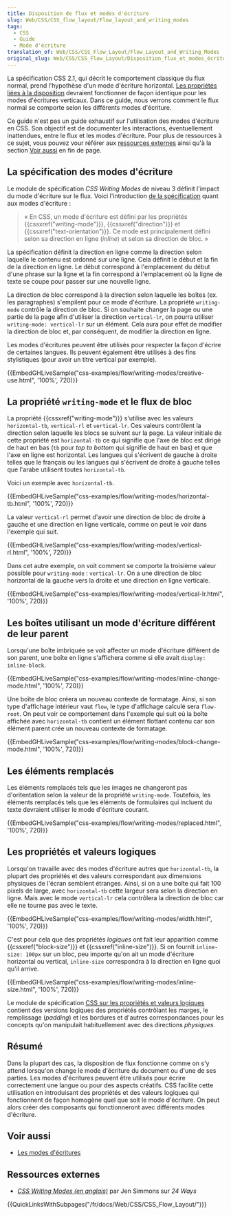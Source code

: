 ```yaml
---
title: Disposition de flux et modes d'écriture
slug: Web/CSS/CSS_flow_layout/Flow_layout_and_writing_modes
tags:
  - CSS
  - Guide
  - Mode d'écriture
translation_of: Web/CSS/CSS_Flow_Layout/Flow_Layout_and_Writing_Modes
original_slug: Web/CSS/CSS_Flow_Layout/Disposition_flux_et_modes_écriture
---
```


La spécification CSS 2.1, qui décrit le comportement classique du flux normal, prend l'hypothèse d'un mode d'écriture horizontal. [Les propriétés liées à la disposition](/fr/docs/Web/CSS/CSS_Flow_Layout/Disposition_de_bloc_en_ligne_avec_flux_normal) devraient fonctionner de façon identique pour les modes d'écritures verticaux. Dans ce guide, nous verrons comment le flux normal se comporte selon les différents modes d'écriture.

Ce guide n'est pas un guide exhaustif sur l'utilisation des modes d'écriture en CSS. Son objectif est de documenter les interactions, éventuellement inattendues, entre le flux et les modes d'écriture. Pour plus de ressources à ce sujet, vous pouvez vour référer aux [ressources externes](#Ressources_externes) ainsi qu'à la section [Voir aussi](#Voir_aussi) en fin de page.

## La spécification des modes d'écriture

Le module de spécification _CSS Writing Modes_ de niveau 3 définit l'impact du mode d'écriture sur le flux. Voici l'introduction [de la spécification](https://drafts.csswg.org/css-writing-modes-3/#text-flow) quant aux modes d'écriture :

> « En CSS, un mode d'écriture est défini par les propriétés {{cssxref("writing-mode")}}, {{cssxref("direction")}} et {{cssxref("text-orientation")}}. Ce mode est principalement défini selon sa direction en ligne (_inline_) et selon sa direction de bloc. »

La spécification définit la direction en ligne comme la direction selon laquelle le contenu est ordonné sur une ligne. Cela définit le début et la fin de la direction en ligne. Le début correspond à l'emplacement du début d'une phrase sur la ligne et la fin correspond à l'emplacement où la ligne de texte se coupe pour passer sur une nouvelle ligne.

La direction de bloc correspond à la direction selon laquelle les boîtes (ex. les paragraphes) s'empilent pour ce mode d'écriture. La propriété `writing-mode` contrôle la direction de bloc. Si on souhaite changer la page ou une partie de la page afin d'utiliser la direction `vertical-lr`, on pourra utiliser `writing-mode: vertical-lr` sur un élément. Cela aura pour effet de modifier la direction de bloc et, par conséquent, de modifier la direction en ligne.

Les modes d'écritures peuvent être utilisés pour respecter la façon d'écrire de certaines langues. Ils peuvent également être utilisés à des fins stylistiques (pour avoir un titre vertical par exemple).

{{EmbedGHLiveSample("css-examples/flow/writing-modes/creative-use.html", '100%', 720)}}

## La propriété `writing-mode` et le flux de bloc

La propriété {{cssxref("writing-mode")}} s'utilise avec les valeurs `horizontal-tb`, `vertical-rl` et `vertical-lr`. Ces valeurs contrôlent la direction selon laquelle les blocs se suivent sur la page. La valeur initiale de cette propriété est `horizontal-tb` ce qui signifie que l'axe de bloc est dirigé de haut en bas (`tb` pour _top to bottom_ qui signifie de haut en bas) et que l'axe en ligne est horizontal. Les langues qui s'écrivent de gauche à droite telles que le français ou les langues qui s'écrivent de droite à gauche telles que l'arabe utilisent toutes `horizontal-tb`.

Voici un exemple avec `horizontal-tb`.

{{EmbedGHLiveSample("css-examples/flow/writing-modes/horizontal-tb.html", '100%', 720)}}

La valeur `vertical-rl` permet d'avoir une direction de bloc de droite à gauche et une direction en ligne verticale, comme on peut le voir dans l'exemple qui suit.

{{EmbedGHLiveSample("css-examples/flow/writing-modes/vertical-rl.html", '100%', 720)}}

Dans cet autre exemple, on voit comment se comporte la troisième valeur possible pour `writing-mode` : `vertical-lr`. On a une direction de bloc horizontal de la gauche vers la droite et une direction en ligne verticale.

{{EmbedGHLiveSample("css-examples/flow/writing-modes/vertical-lr.html", '100%', 720)}}

## Les boîtes utilisant un mode d'écriture différent de leur parent

Lorsqu'une boîte imbriquée se voit affecter un mode d'écriture différent de son parent, une boîte en ligne s'affichera comme si elle avait `display: inline-block`.

{{EmbedGHLiveSample("css-examples/flow/writing-modes/inline-change-mode.html", '100%', 720)}}

Une boîte de bloc créera un nouveau contexte de formatage. Ainsi, si son type d'affichage intérieur vaut `flow`, le type d'affichage calculé sera `flow-root`. On peut voir ce comportement dans l'exemple qui suit où la boîte affichée avec `horizontal-tb` contient un élément flottant contenu car son élément parent crée un nouveau contexte de formatage.

{{EmbedGHLiveSample("css-examples/flow/writing-modes/block-change-mode.html", '100%', 720)}}

## Les éléments remplacés

Les éléments remplacés tels que les images ne changeront pas d'oritentation selon la valeur de la propriété `writing-mode`. Toutefois, les éléments remplacés tels que les éléments de formulaires qui incluent du texte devraient utiliser le mode d'écriture courant.

{{EmbedGHLiveSample("css-examples/flow/writing-modes/replaced.html", '100%', 720)}}

## Les propriétés et valeurs logiques

Lorsqu'on travaille avec des modes d'écriture autres que `horizontal-tb`, la plupart des propriétés et des valeurs correspondant aux dimensions physiques de l'écran semblent étranges. Ainsi, si on a une boîte qui fait 100 pixels de large, avec `horizontal-tb` cette largeur sera selon la direction en ligne. Mais avec le mode `vertical-lr` cela contrôlera la direction de bloc car elle ne tourne pas avec le texte.

{{EmbedGHLiveSample("css-examples/flow/writing-modes/width.html", '100%', 720)}}

C'est pour cela que des propriétés _logiques_ ont fait leur apparition comme {{cssxref("block-size")}} et {{cssxref("inline-size")}}. Si on fournit `inline-size: 100px` sur un bloc, peu importe qu'on ait un mode d'écriture horizontal ou vertical, `inline-size` correspondra à la direction en ligne quoi qu'il arrive.

{{EmbedGHLiveSample("css-examples/flow/writing-modes/inline-size.html", '100%', 720)}}

Le module de spécification [CSS sur les propriétés et valeurs logiques](/fr/docs/Web/CSS/CSS_Logical_Properties) contient des versions logiques des propriétés contrôlant les marges, le remplissage (_padding_) et les bordures et d'autres correspondances pour les concepts qu'on manipulait habituellement avec des directions _physiques_.

## Résumé

Dans la plupart des cas, la disposition de flux fonctionne comme on s'y attend lorsqu'on change le mode d'écriture du document ou d'une de ses parties. Les modes d'écritures peuvent être utilisés pour écrire correctement une langue ou pour des aspects créatifs. CSS facilite cette utilisation en introduisant des propriétés et des valeurs logiques qui fonctionnent de façon homogène quel que soit le mode d'écriture. On peut alors créer des composants qui fonctionneront avec différents modes d'écriture.

## Voir aussi

- [Les modes d'écritures](/fr/docs/Web/CSS/CSS_Writing_Modes)

## Ressources externes

- _[CSS Writing Modes (en anglais)](https://24ways.org/2016/css-writing-modes/)_ par Jen Simmons sur _24 Ways_

{{QuickLinksWithSubpages("/fr/docs/Web/CSS/CSS_Flow_Layout/")}}
